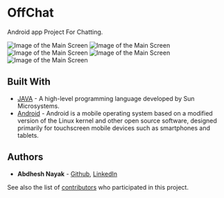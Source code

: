 # OffChat

Android app Project For Chatting.

![Image of the Main Screen](screenshots/1.jpg)
![Image of the Main Screen](screenshots/2.jpg)
![Image of the Main Screen](screenshots/3.jpg)
![Image of the Main Screen](screenshots/4.jpg)
![Image of the Main Screen](screenshots/5.jpg)



## Built With

* [JAVA](https://docs.oracle.com/javase/8/docs/api/) - A high-level programming language developed by Sun Microsystems.
* [Android](https://developer.android.com/docs) - Android is a mobile operating system based on a modified version of the Linux kernel and other open source software, designed primarily for touchscreen mobile devices such as smartphones and tablets.

## Authors

* **Abdhesh Nayak** - [Github](https://github.com/abdheshnayak), [LinkedIn](https://www.linkedin.com/in/abdhesh-nayak/)

See also the list of [contributors](https://github.com/abdheshnayak/OffChat/contributors) who participated in this project.
